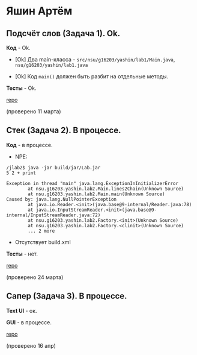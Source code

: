 # Яшин Артём

## Подсчёт слов (Задача 1). Ok.

**Код** - Ok.

- [Ok] Два main-класса - `src/nsu/g16203/yashin/lab1/Main.java`, `nsu/g16203/yashin/lab1.java`

- [Ok] Код `main()` должен быть разбит на отдельные методы.

**Тесты** - Ok.

[repo](https://bitbucket.org/yashin_oop/jlab1)

(проверено 11 марта)


## Стек (Задача 2). В процессе.

**Код** - в процессе.

- NPE:
```
/jlab2$ java -jar build/jar/Lab.jar
5 2 + print

Exception in thread "main" java.lang.ExceptionInInitializerError
        at nsu.g16203.yashin.lab2.Main.lines2Chain(Unknown Source)
        at nsu.g16203.yashin.lab2.Main.main(Unknown Source)
Caused by: java.lang.NullPointerException
        at java.io.Reader.<init>(java.base@9-internal/Reader.java:78)
        at java.io.InputStreamReader.<init>(java.base@9-internal/InputStreamReader.java:72)
        at nsu.g16203.yashin.lab2.Factory.<init>(Unknown Source)
        at nsu.g16203.yashin.lab2.Factory.<clinit>(Unknown Source)
        ... 2 more
```

- Отсутствует build.xml

**Тесты** - нет.

[repo](https://bitbucket.org/yashin_oop/jlab2)

(проверено 24 марта)

## Сапер (Задача 3). В процессе.

**Text UI** - ок.

**GUI** - в процессе.

[repo](https://bitbucket.org/yashin_oop/jlab3)

(проверено 16 апр)
